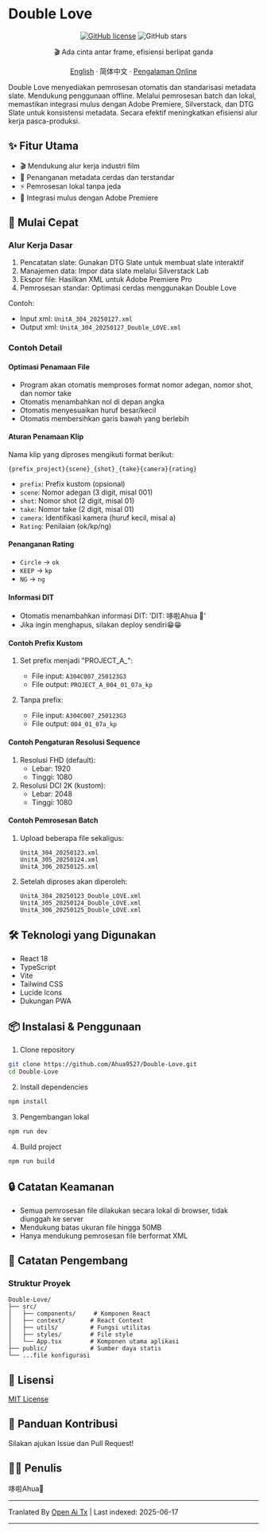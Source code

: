 # Double Love

<div align="center">

[![GitHub license](https://img.shields.io/github/license/Ahua9527/Double-Love)](https://github.com/Ahua9527/Double-Love/blob/main/LICENSE)
![GitHub stars](https://img.shields.io/github/stars/Ahua9527/Double-Love)

🎬 Ada cinta antar frame, efisiensi berlipat ganda

[//]: # (Easter egg tersembunyi di dalam kode)
<!Double Love: Setiap frame menyimpan frame rate yang belum sempat aku ucapkan -->

[English](https://raw.githubusercontent.com/Ahua9527/Double-Love/main/README.en.md) · 简体中文 · [Pengalaman Online](https://double-love.ahua.space)

</div>

Double Love menyediakan pemrosesan otomatis dan standarisasi metadata slate. Mendukung penggunaan offline. Melalui pemrosesan batch dan lokal, memastikan integrasi mulus dengan Adobe Premiere, Silverstack, dan DTG Slate untuk konsistensi metadata. Secara efektif meningkatkan efisiensi alur kerja pasca-produksi.

## ✨ Fitur Utama

- 🎬 Mendukung alur kerja industri film
- 📝 Penanganan metadata cerdas dan terstandar
- ⚡ Pemrosesan lokal tanpa jeda
- 🧩 Integrasi mulus dengan Adobe Premiere

## 🚀 Mulai Cepat

### Alur Kerja Dasar

1. Pencatatan slate: Gunakan DTG Slate untuk membuat slate interaktif
2. Manajemen data: Impor data slate melalui Silverstack Lab
3. Ekspor file: Hasilkan XML untuk Adobe Premiere Pro
4. Pemrosesan standar: Optimasi cerdas menggunakan Double Love

Contoh:
- Input xml: `UnitA_304_20250127.xml`
- Output xml: `UnitA_304_20250127_Double_LOVE.xml`

### Contoh Detail

#### Optimasi Penamaan File
- Program akan otomatis memproses format nomor adegan, nomor shot, dan nomor take
- Otomatis menambahkan nol di depan angka
- Otomatis menyesuaikan huruf besar/kecil
- Otomatis membersihkan garis bawah yang berlebih

#### Aturan Penamaan Klip

Nama klip yang diproses mengikuti format berikut:
```
{prefix_project}{scene}_{shot}_{take}{camera}{rating}
```

- `prefix`: Prefix kustom (opsional)
- `scene`: Nomor adegan (3 digit, misal 001)
- `shot`: Nomor shot (2 digit, misal 01)
- `take`: Nomor take (2 digit, misal 01)
- `camera`: Identifikasi kamera (huruf kecil, misal a)
- `Rating`: Penilaian (ok/kp/ng)

#### Penanganan Rating
- `Circle` → `ok`
- `KEEP` → `kp`
- `NG` → `ng`

#### Informasi DIT
- Otomatis menambahkan informasi DIT: 'DIT: 哆啦Ahua 🌱'
- Jika ingin menghapus, silakan deploy sendiri😁😁

#### Contoh Prefix Kustom

1. Set prefix menjadi "PROJECT_A_":
   - File input: `A304C007_250123G3`
   - File output: `PROJECT_A_004_01_07a_kp`

2. Tanpa prefix:
   - File input: `A304C007_250123G3`
   - File output: `004_01_07a_kp`

#### Contoh Pengaturan Resolusi Sequence

1. Resolusi FHD (default):
   - Lebar: 1920
   - Tinggi: 1080   
2. Resolusi DCI 2K (kustom):
   - Lebar: 2048
   - Tinggi: 1080   

#### Contoh Pemrosesan Batch

1. Upload beberapa file sekaligus:
   ```
   UnitA_304_20250123.xml
   UnitA_305_20250124.xml
   UnitA_306_20250125.xml
   ```

2. Setelah diproses akan diperoleh:
   ```
   UnitA_304_20250123_Double_LOVE.xml
   UnitA_305_20250124_Double_LOVE.xml
   UnitA_306_20250125_Double_LOVE.xml
   ```

## 🛠️ Teknologi yang Digunakan

- React 18
- TypeScript
- Vite
- Tailwind CSS
- Lucide Icons
- Dukungan PWA

## 📦 Instalasi & Penggunaan

1. Clone repository

```bash
git clone https://github.com/Ahua9527/Double-Love.git
cd Double-Love
```

2. Install dependencies

```bash
npm install
```

3. Pengembangan lokal

```bash
npm run dev
```

4. Build project

```bash
npm run build
```

## 🔒 Catatan Keamanan

- Semua pemrosesan file dilakukan secara lokal di browser, tidak diunggah ke server
- Mendukung batas ukuran file hingga 50MB
- Hanya mendukung pemrosesan file berformat XML

## 🌈 Catatan Pengembang

### Struktur Proyek

```
Double-Love/
├── src/
│   ├── components/     # Komponen React
│   ├── context/       # React Context
│   ├── utils/         # Fungsi utilitas
│   ├── styles/        # File style
│   └── App.tsx        # Komponen utama aplikasi
├── public/            # Sumber daya statis
└── ...file konfigurasi
```

## 📃 Lisensi

[MIT License](https://raw.githubusercontent.com/Ahua9527/Double-Love/main/LICENSE)

## 🤝 Panduan Kontribusi

Silakan ajukan Issue dan Pull Request!

## 👨‍💻 Penulis

哆啦Ahua🌱

---

Tranlated By [Open Ai Tx](https://github.com/OpenAiTx/OpenAiTx) | Last indexed: 2025-06-17

---